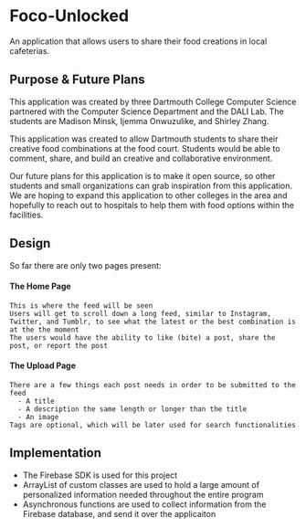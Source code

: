 # Foco-Unlocked
An application that allows users to share their food creations in local cafeterias.

## Purpose & Future Plans
This application was created by three Dartmouth College Computer Science partnered with the Computer Science Department and the DALI Lab. The students are Madison Minsk, Ijemma Onwuzulike, and Shirley Zhang.

This application was created to allow Dartmouth students to share their creative food combinations at the food court. Students would be able to comment, share, and build an creative and collaborative environment.

Our future plans for this application is to make it open source, so other students and small organizations can grab inspiration from this application. We are hoping to expand this application to other colleges in the area and hopefully to reach out to hospitals to help them with food options within the facilities.

## Design
So far there are only two pages present:
#### The Home Page
    This is where the feed will be seen
    Users will get to scroll down a long feed, similar to Instagram, Twitter, and Tumblr, to see what the latest or the best combination is at the the moment
    The users would have the ability to like (bite) a post, share the post, or report the post
#### The Upload Page
    There are a few things each post needs in order to be submitted to the feed
      - A title
      - A description the same length or longer than the title
      - An image
    Tags are optional, which will be later used for search functionalities

## Implementation
- The Firebase SDK is used for this project
- ArrayList of custom classes are used to hold a large amount of personalized information needed throughout the entire program
- Asynchronous functions are used to collect information from the Firebase database, and send it over the applicaiton
